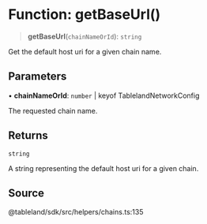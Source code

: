 # Function: getBaseUrl()

> **getBaseUrl**(`chainNameOrId`): `string`

Get the default host uri for a given chain name.

## Parameters

• **chainNameOrId**: `number` \| keyof TablelandNetworkConfig

The requested chain name.

## Returns

`string`

A string representing the default host uri for a given chain.

## Source

@tableland/sdk/src/helpers/chains.ts:135

